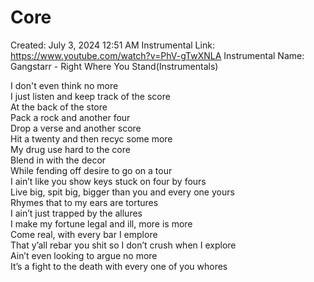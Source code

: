 # Core

Created: July 3, 2024 12:51 AM
Instrumental Link: https://www.youtube.com/watch?v=PhV-gTwXNLA
Instrumental Name: Gangstarr - Right Where You Stand(Instrumentals)
  
I don't even think no more  
I just listen and keep track of the score  
At the back of the store  
Pack a rock and another four  
Drop a verse and another score  
Hit a twenty and then recyc some more  
My drug use hard to the core  
Blend in with the decor  
While fending off desire to go on a tour  
I ain’t like you show keys stuck on four by fours  
Live big, spit big, bigger than you and every one yours  
Rhymes that to my ears are tortures  
I ain’t just trapped by the allures  
I make my fortune legal and ill, more is more  
Come real, with every bar I emplore  
That y’all rebar you shit so I don’t crush when I explore  
Ain’t even looking to argue no more  
It’s a fight to the death with every one of you whores  